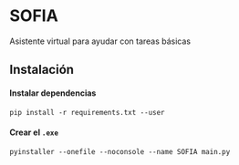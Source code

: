 # SOFIA
Asistente virtual para ayudar con tareas básicas

## Instalación

#### Instalar dependencias
```
pip install -r requirements.txt --user
```
#### Crear el `.exe`
```
pyinstaller --onefile --noconsole --name SOFIA main.py
```
